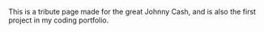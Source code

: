 This is a tribute page made for the great Johnny Cash, 
and is also the first project in my coding portfolio. 